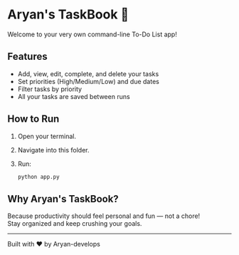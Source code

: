 # Aryan's TaskBook 📝

Welcome to your very own command-line To-Do List app!

## Features

- Add, view, edit, complete, and delete your tasks
- Set priorities (High/Medium/Low) and due dates
- Filter tasks by priority
- All your tasks are saved between runs

## How to Run

1. Open your terminal.
2. Navigate into this folder.
3. Run:

    ```sh
    python app.py
    ```

## Why Aryan's TaskBook?

Because productivity should feel personal and fun — not a chore!  
Stay organized and keep crushing your goals.

---

Built with ❤️ by Aryan-develops